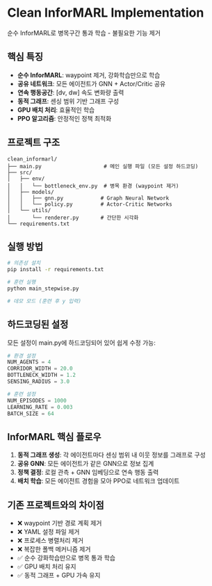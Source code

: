 # Clean InforMARL Implementation

순수 InforMARL로 병목구간 통과 학습 - 불필요한 기능 제거

## 핵심 특징

- **순수 InforMARL**: waypoint 제거, 강화학습만으로 학습
- **공유 네트워크**: 모든 에이전트가 GNN + Actor/Critic 공유  
- **연속 행동공간**: [dv, dw] 속도 변화량 출력
- **동적 그래프**: 센싱 범위 기반 그래프 구성
- **GPU 배치 처리**: 효율적인 학습
- **PPO 알고리즘**: 안정적인 정책 최적화

## 프로젝트 구조

```
clean_informarl/
├── main.py                    # 메인 실행 파일 (모든 설정 하드코딩)
├── src/
│   ├── env/
│   │   └── bottleneck_env.py  # 병목 환경 (waypoint 제거)
│   ├── models/
│   │   ├── gnn.py            # Graph Neural Network
│   │   └── policy.py         # Actor-Critic Networks
│   └── utils/
│       └── renderer.py       # 간단한 시각화
└── requirements.txt
```

## 실행 방법

```bash
# 의존성 설치
pip install -r requirements.txt

# 훈련 실행
python main_stepwise.py

# 데모 모드 (훈련 후 y 입력)
```

## 하드코딩된 설정

모든 설정이 main.py에 하드코딩되어 있어 쉽게 수정 가능:

```python
# 환경 설정
NUM_AGENTS = 4
CORRIDOR_WIDTH = 20.0
BOTTLENECK_WIDTH = 1.2
SENSING_RADIUS = 3.0

# 훈련 설정  
NUM_EPISODES = 1000
LEARNING_RATE = 0.003
BATCH_SIZE = 64
```

## InforMARL 핵심 플로우

1. **동적 그래프 생성**: 각 에이전트마다 센싱 범위 내 이웃 정보를 그래프로 구성
2. **공유 GNN**: 모든 에이전트가 같은 GNN으로 정보 집계  
3. **정책 결정**: 로컬 관측 + GNN 임베딩으로 연속 행동 출력
4. **배치 학습**: 모든 에이전트 경험을 모아 PPO로 네트워크 업데이트

## 기존 프로젝트와의 차이점

- ❌ waypoint 기반 경로 계획 제거
- ❌ YAML 설정 파일 제거  
- ❌ 프로세스 병렬처리 제거
- ❌ 복잡한 폴백 메커니즘 제거
- ✅ 순수 강화학습만으로 병목 통과 학습
- ✅ GPU 배치 처리 유지
- ✅ 동적 그래프 + GPU 가속 유지